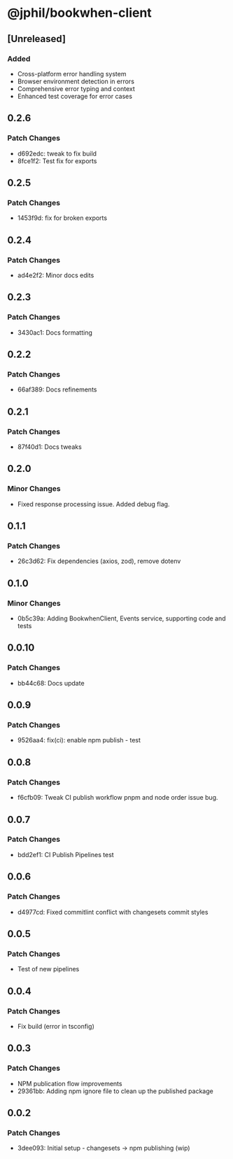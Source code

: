 # @jphil/bookwhen-client

## [Unreleased]
### Added
- Cross-platform error handling system
- Browser environment detection in errors
- Comprehensive error typing and context
- Enhanced test coverage for error cases

## 0.2.6

### Patch Changes

- d692edc: tweak to fix build
- 8fce1f2: Test fix for exports

## 0.2.5

### Patch Changes

- 1453f9d: fix for broken exports

## 0.2.4

### Patch Changes

- ad4e2f2: Minor docs edits

## 0.2.3

### Patch Changes

- 3430ac1: Docs formatting

## 0.2.2

### Patch Changes

- 66af389: Docs refinements

## 0.2.1

### Patch Changes

- 87f40d1: Docs tweaks

## 0.2.0

### Minor Changes

- Fixed response processing issue. Added debug flag.

## 0.1.1

### Patch Changes

- 26c3d62: Fix dependencies (axios, zod), remove dotenv

## 0.1.0

### Minor Changes

- 0b5c39a: Adding BookwhenClient, Events service, supporting code and tests

## 0.0.10

### Patch Changes

- bb44c68: Docs update

## 0.0.9

### Patch Changes

- 9526aa4: fix(ci): enable npm publish - test

## 0.0.8

### Patch Changes

- f6cfb09: Tweak CI publish workflow pnpm and node order issue bug.

## 0.0.7

### Patch Changes

- bdd2ef1: CI Publish Pipelines test

## 0.0.6

### Patch Changes

- d4977cd: Fixed commitlint conflict with changesets commit styles

## 0.0.5

### Patch Changes

- Test of new pipelines

## 0.0.4

### Patch Changes

- Fix build (error in tsconfig)

## 0.0.3

### Patch Changes

- NPM publication flow improvements
- 29361bb: Adding npm ignore file to clean up the published package

## 0.0.2

### Patch Changes

- 3dee093: Initial setup - changesets -> npm publishing (wip)
